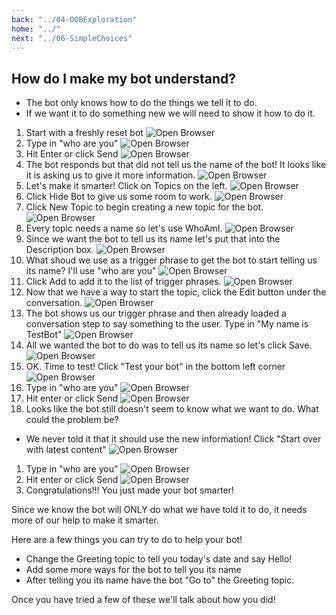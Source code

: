 ```yaml
---
back: "../04-OOBExploration"
home: "../"
next: "../06-SimpleChoices"
---
```


## How do I make my bot understand?


- The bot only knows how to do the things we tell it to do.
- If we want it to do something new we will need to show it how to do it.

1. Start with a freshly reset bot
   ![Open Browser](./images/EB01.png)
1. Type in "who are you"
    ![Open Browser](./images/EB01.png)
1. Hit Enter or click Send
    ![Open Browser](./images/EB02.png)
2. The bot responds but that did not tell us the name of the bot! It looks like it is asking us to give it more information.
    ![Open Browser](./images/EB03.png)
3. Let's make it smarter!  Click on Topics on the left.
    ![Open Browser](./images/EB04.png)
1. Click Hide Bot to give us some room to work.
    ![Open Browser](./images/EB05.png)
1. Click New Topic to begin creating a new topic for the bot.
    ![Open Browser](./images/EB06.png)
1. Every topic needs a name so let's use WhoAmI.
    ![Open Browser](./images/EB07.png)
1. Since we want the bot to tell us its name let's put that into the Description box.
    ![Open Browser](./images/EB08.png)
1. What shoud we use as a trigger phrase to get the bot to start telling us its name?  I'll use "who are you"
    ![Open Browser](./images/EB09.png)
1. Click Add to add it to the list of trigger phrases. 
    ![Open Browser](./images/EB10.png)
1.  Now that we have a way to start the topic, click the Edit button under the conversation.
    ![Open Browser](./images/EB11.png)
1. The bot shows us our trigger phrase and then already loaded a conversation step to say something to the user.  Type in "My name is TestBot"
    ![Open Browser](./images/EB12.png)
1. All we wanted the bot to do was to tell us its name so let's click Save.
    ![Open Browser](./images/EB13.png)
1. OK. Time to test!  Click "Test your bot" in the bottom left corner
    ![Open Browser](./images/EB14.png)
1. Type in "who are you"
    ![Open Browser](./images/EB15.png)
1. Hit enter or click Send
    ![Open Browser](./images/EB16.png)
1. Looks like the bot still doesn't seem to know what we want to do.  What could the problem be?
  - We never told it that it should use the new information! Click "Start over with latest content"
    ![Open Browser](./images/EB17.png)
1. Type in "who are you"
    ![Open Browser](./images/EB18.png)
1. Hit enter or click Send
    ![Open Browser](./images/EB19.png)
1. Congratulations!!!  You just made your bot smarter!


Since we know the bot will ONLY do what we have told it to do, it needs more of our help to make it smarter.  

Here are a few things you can try to do to help your bot!
- Change the Greeting topic to tell you today's date and say Hello!
- Add some more ways for the bot to tell you its name
- After telling you its name have the bot "Go to" the Greeting topic.

Once you have tried a few of these we'll talk about how you did!